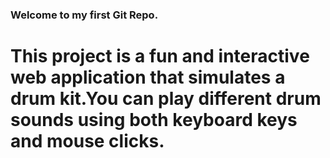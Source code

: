 ### Welcome to my first Git Repo.
<h1> This project is a fun and interactive web application that simulates a drum kit.You can play different drum sounds using both keyboard keys and mouse clicks.</h1>
